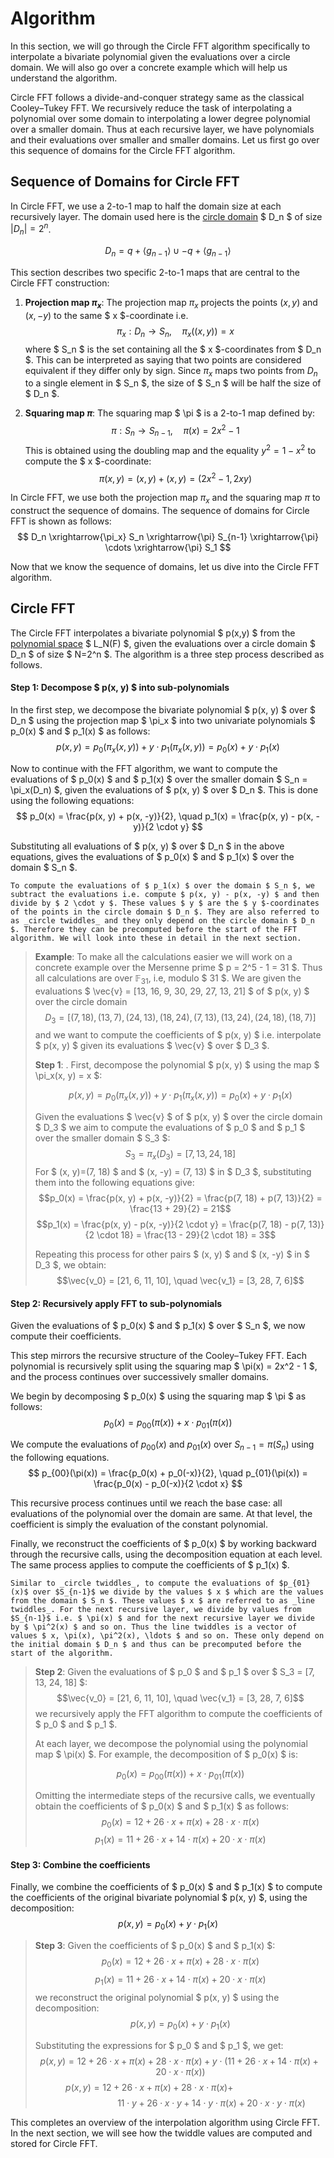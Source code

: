 # Algorithm

In this section, we will go through the Circle FFT algorithm specifically to interpolate a bivariate polynomial given the evaluations over a circle domain. We will also go over a concrete example which will help us understand the algorithm.

Circle FFT follows a divide-and-conquer strategy same as the classical Cooley–Tukey FFT. We recursively reduce the task of interpolating a polynomial over some domain to interpolating a lower degree polynomial over a smaller domain. Thus at each recursive layer, we have polynomials and their evaluations over smaller and smaller domains. Let us first go over this sequence of domains for the Circle FFT algorithm.

## Sequence of Domains for Circle FFT

In Circle FFT, we use a 2-to-1 map to half the domain size at each recursively layer. The domain used here is the [circle domain](../circle-group.md#circle-domain) $ D_n $ of size $|D_n| = 2^n$.

$$ D_n = q + \langle g_{n-1} \rangle \cup -q + \langle g_{n-1} \rangle $$ 

This section describes two specific 2-to-1 maps that are central to the Circle FFT construction:

1. **Projection map $\pi_x$**: The projection map $\pi_x$ projects the points $(x,y)$ and $(x,-y)$  to the same $ x $-coordinate i.e.
    $$
    \pi_x: D_n \rightarrow S_n, \quad \pi_x((x, y)) = x
    $$
     where $ S_n $ is the set containing all the $ x $-coordinates from $ D_n $. This can be interpreted as saying that two points are considered equivalent if they differ only by sign. Since $\pi_x$ maps two points from $D_n$ to a single element in $ S_n $, the size of $ S_n $ will be half the size of $ D_n $.


2. **Squaring map $\pi$**: The squaring map $ \pi $ is a 2-to-1 map defined by:
$$
\pi: S_n \rightarrow S_{n-1}, \quad \pi(x) = 2x^2 - 1
$$
This is obtained using the doubling map and the equality $y^2 = 1 - x^2$ to compute the $ x $-coordinate:
$$
\pi(x, y) = (x, y) + (x, y) = (2x^2-1, 2xy)
$$

 
In Circle FFT, we use both the projection map $\pi_x$ and the squaring map $\pi$ to construct the sequence of domains. The sequence of domains for Circle FFT is shown as follows:
$$
D_n \xrightarrow{\pi_x} S_n \xrightarrow{\pi} S_{n-1} \xrightarrow{\pi} \cdots \xrightarrow{\pi} S_1
$$

Now that we know the sequence of domains, let us dive into the Circle FFT algorithm.

## Circle FFT
The Circle FFT interpolates a bivariate polynomial $ p(x,y) $ from the [polynomial space](../circle-polynomials/evals-and-poly.md#polynomials-over-the-circle) $ L_N(F) $, given the evaluations over a circle domain $ D_n $ of size $ N=2^n $. The algorithm is a three step process described as follows.


#### Step 1: Decompose $ p(x, y) $ into sub-polynomials
In the first step, we decompose the bivariate polynomial $ p(x, y) $ over $ D_n $ using the projection map $ \pi_x $ into two univariate polynomials $ p_0(x) $ and $ p_1(x) $ as follows:
$$
p(x, y) = p_0(\pi_x(x, y)) + y \cdot p_1(\pi_x(x, y)) = p_0(x) + y \cdot p_1(x)
$$

Now to continue with the FFT algorithm, we want to compute the evaluations of $ p_0(x) $ and $ p_1(x) $ over the smaller domain $ S_n = \pi_x(D_n) $, given the evaluations of $ p(x, y) $ over $ D_n $. This is done using the following equations:
$$
p_0(x) = \frac{p(x, y) + p(x, -y)}{2}, \quad
p_1(x) = \frac{p(x, y) - p(x, -y)}{2 \cdot y}
$$

Substituting all evaluations of $ p(x, y) $ over $ D_n $ in the above equations, gives the evaluations of $ p_0(x) $ and $ p_1(x) $ over the domain $ S_n $.

```admonish
To compute the evaluations of $ p_1(x) $ over the domain $ S_n $, we subtract the evaluations i.e. compute $ p(x, y) - p(x, -y) $ and then divide by $ 2 \cdot y $. These values $ y $ are the $ y $-coordinates of the points in the circle domain $ D_n $. They are also referred to as _circle twiddles_ and they only depend on the circle domain $ D_n $. Therefore they can be precomputed before the start of the FFT algorithm. We will look into these in detail in the next section.
```

> **Example**: To make all the calculations easier we will work on a concrete example over the Mersenne prime $ p = 2^5 - 1 = 31 $. Thus all calculations are over $\mathbb{F}_{31}$, i.e, modulo $ 31 $. We are given the evaluations $ \vec{v} = [13, 16, 9, 30, 29, 27, 13, 21] $ of $ p(x, y) $ over the circle domain 
> $$D_3 = [(7, 18), (13, 7), (24, 13), (18, 24), (7, 13), (13, 24), (24, 18), (18, 7)]$$
> and we want to compute the coefficients of $ p(x, y) $ i.e. interpolate $ p(x, y) $ given its evaluations $ \vec{v} $ over $ D_3 $.
>
> **Step 1**: . First, decompose the polynomial $ p(x, y) $ using the map $ \pi_x(x, y) = x $:
>
> $$p(x, y) = p_0(\pi_x(x, y)) + y \cdot p_1(\pi_x(x, y)) = p_0(x) + y \cdot p_1(x)$$
>
> Given the evaluations $ \vec{v} $ of $ p(x, y) $ over the circle domain $ D_3 $ we aim to compute the evaluations of $ p_0 $ and $ p_1 $ over the smaller domain $ S_3 $:
> $$S_3 = \pi_x(D_3) = [7, 13, 24, 18]$$
> For $ (x, y)=(7, 18) $ and $ (x, -y) = (7, 13) $  in $ D_3 $, substituting them into the following equations give:
> $$p_0(x) = \frac{p(x, y) + p(x, -y)}{2} = \frac{p(7, 18) + p(7, 13)}{2} = \frac{13 + 29}{2} = 21$$
> $$p_1(x) = \frac{p(x, y) - p(x, -y)}{2 \cdot y} = \frac{p(7, 18) - p(7, 13)}{2 \cdot 18} = \frac{13 - 29}{2 \cdot 18} = 3$$
>
> Repeating this process for other pairs $ (x, y) $ and $ (x, -y) $ in $ D_3 $, we obtain:
> $$\vec{v_0} = [21, 6, 11, 10], \quad \vec{v_1} = [3, 28, 7, 6]$$


#### Step 2: Recursively apply FFT to sub-polynomials
Given the evaluations of $ p_0(x) $ and $ p_1(x) $ over $ S_n $, we now compute their coefficients.

This step mirrors the recursive structure of the Cooley–Tukey FFT. Each polynomial is recursively split using the squaring map $ \pi(x) = 2x^2 - 1 $, and the process continues over successively smaller domains.

We begin by decomposing $ p_0(x) $ using the squaring map $ \pi $ as follows:
$$
p_0(x) = p_{00}(\pi(x)) + x \cdot p_{01}(\pi(x))
$$

We compute the evaluations of $p_{00}(x)$ and $p_{01}(x)$ over $S_{n-1} = \pi(S_n)$ using the following equations.
$$
p_{00}(\pi(x)) = \frac{p_0(x) + p_0(-x)}{2}, \quad
p_{01}(\pi(x)) = \frac{p_0(x) - p_0(-x)}{2 \cdot x}
$$

This recursive process continues until we reach the base case: all evaluations of the polynomial over the domain are same. At that level, the coefficient is simply the evaluation of the constant polynomial.

Finally, we reconstruct the coefficients of $ p_0(x) $ by working backward through the recursive calls, using the decomposition equation at each level. The same process applies to compute the coefficients of $ p_1(x) $.

``` admonish
Similar to _circle twiddles_, to compute the evaluations of $p_{01}(x)$ over $S_{n-1}$ we divide by the values $ x $ which are the values from the domain $ S_n $. These values $ x $ are referred to as _line twiddles_. For the next recursive layer, we divide by values from $S_{n-1}$ i.e. $ \pi(x) $ and for the next recursive layer we divide by $ \pi^2(x) $ and so on. Thus the line twiddles is a vector of values $ x, \pi(x), \pi^2(x), \ldots $ and so on. These only depend on the initial domain $ D_n $ and thus can be precomputed before the start of the algorithm.
```

> **Step 2**: Given the evaluations of $ p_0 $ and $ p_1 $ over $ S_3 = [7, 13, 24, 18] $:
> $$\vec{v_0} = [21, 6, 11, 10], \quad \vec{v_1} = [3, 28, 7, 6]$$
> we recursively apply the FFT algorithm to compute the coefficients of $ p_0 $ and $ p_1 $. 
>
> At each layer, we decompose the polynomial using the polynomial map $ \pi(x) $. For example, the decomposition of $ p_0(x) $ is:
>
> $$p_0(x) = p_{00}(\pi(x)) + x \cdot p_{01}(\pi(x))$$
>
> Omitting the intermediate steps of the recursive calls, we eventually obtain the coefficients of $ p_0(x) $ and $ p_1(x) $ as follows:
> $$p_0(x) = 12 + 26 \cdot x + \pi(x) + 28 \cdot x \cdot \pi(x)$$
> $$p_1(x) = 11 + 26 \cdot x + 14 \cdot \pi(x) + 20 \cdot x \cdot \pi(x)$$



#### Step 3: Combine the coefficients

Finally, we combine the coefficients of $ p_0(x) $ and $ p_1(x) $ to compute the coefficients of the original bivariate polynomial $ p(x, y) $, using the decomposition:
$$
p(x, y) = p_0(x) + y \cdot p_1(x)
$$

> **Step 3**: Given the coefficients of $ p_0(x) $ and $ p_1(x) $:
> $$p_0(x) = 12 + 26 \cdot x + \pi(x) + 28 \cdot x \cdot \pi(x)$$
> $$p_1(x) = 11 + 26 \cdot x + 14 \cdot \pi(x) + 20 \cdot x \cdot \pi(x)$$
> we reconstruct the original polynomial $ p(x, y) $ using the decomposition:
> $$p(x, y) = p_0(x) + y \cdot p_1(x)$$
>
> Substituting the expressions for $ p_0 $ and $ p_1 $, we get:
> $$p(x, y) = 12 + 26 \cdot x + \pi(x) + 28 \cdot x \cdot \pi(x) + y \cdot (11 + 26 \cdot x + 14 \cdot \pi(x) + 20 \cdot x \cdot \pi(x))$$
>$$p(x, y) = 12 + 26 \cdot x + \pi(x) + 28 \cdot x \cdot \pi(x) + \quad \quad \quad \quad \quad \quad$$
> $$\quad \quad \quad \quad \quad \quad 11 \cdot y + 26 \cdot x \cdot y + 14 \cdot y \cdot \pi(x) + 20 \cdot x \cdot y \cdot \pi(x)$$

This completes an overview of the interpolation algorithm using Circle FFT. In the next section, we will see how the twiddle values are computed and stored for Circle FFT.